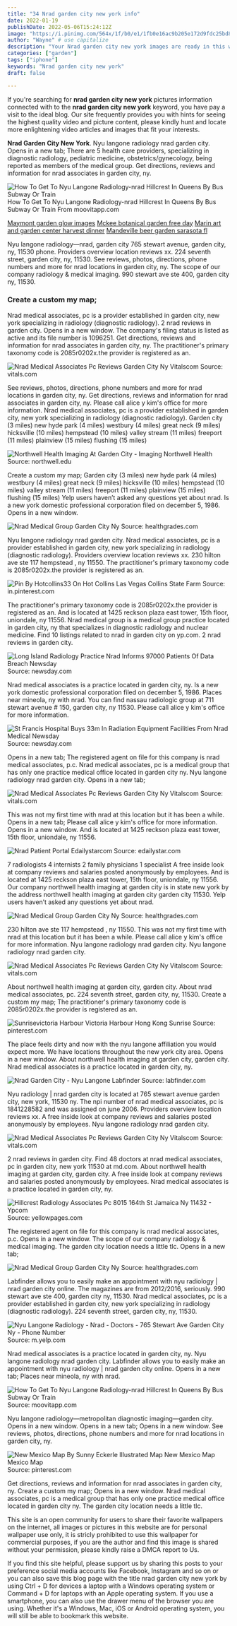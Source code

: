 ```yaml
---
title: "34 Nrad garden city new york info"
date: 2022-01-19
publishDate: 2022-05-06T15:24:12Z
image: "https://i.pinimg.com/564x/1f/b0/e1/1fb0e16ac9b205e172d9fdc25bd8489d--new-mexico-map-news-mexico.jpg"
author: "Wayne" # use capitalize
description: "Your Nrad garden city new york images are ready in this website. Nrad garden city new york are a topic that is being searched for and liked by netizens today. You can Find and Download the Nrad garden city new york files here. Find and Download all free photos."
categories: ["garden"]
tags: ["iphone"]
keywords: "Nrad garden city new york"
draft: false

---
```


If you're searching for **nrad garden city new york** pictures information connected with to the **nrad garden city new york** keyword, you have pay a visit to the ideal  blog.  Our site frequently  provides you with  hints  for seeing  the highest  quality video and picture  content, please kindly hunt and locate more enlightening video articles and images  that fit your interests.

**Nrad Garden City New York**. Nyu langone radiology nrad garden city. Opens in a new tab; There are 5 health care providers, specializing in diagnostic radiology, pediatric medicine, obstetrics/gynecology, being reported as members of the medical group. Get directions, reviews and information for nrad associates in garden city, ny.

![How To Get To Nyu Langone Radiology-nrad Hillcrest In Queens By Bus Subway Or Train](https://appassets.mvtdev.com/map/41/s/121/150665552.jpg "How To Get To Nyu Langone Radiology-nrad Hillcrest In Queens By Bus Subway Or Train")
How To Get To Nyu Langone Radiology-nrad Hillcrest In Queens By Bus Subway Or Train From moovitapp.com

[Maymont garden glow images](/maymont-garden-glow-images/)
[Mckee botanical garden free day](/mckee-botanical-garden-free-day/)
[Marin art and garden center harvest dinner](/marin-art-and-garden-center-harvest-dinner/)
[Mandeville beer garden sarasota fl](/mandeville-beer-garden-sarasota-fl/)

Nyu langone radiology—nrad, garden city 765 stewart avenue, garden city, ny, 11530 phone. Providers overview location reviews xx. 224 seventh street, garden city, ny, 11530. See reviews, photos, directions, phone numbers and more for nrad locations in garden city, ny. The scope of our company radiology &amp; medical imaging. 990 stewart ave ste 400, garden city ny, 11530.

### Create a custom my map;

Nrad medical associates, pc is a provider established in garden city, new york specializing in radiology (diagnostic radiology). 2 nrad reviews in garden city. Opens in a new window. The company&#039;s filing status is listed as active and its file number is 1096251. Get directions, reviews and information for nrad associates in garden city, ny. The practitioner&#039;s primary taxonomy code is 2085r0202x.the provider is registered as an.


![Nrad Medical Associates Pc Reviews Garden City Ny Vitalscom](https://maps.internetbrands.com/world_tiles/18/77473/98542.png "Nrad Medical Associates Pc Reviews Garden City Ny Vitalscom")
Source: vitals.com

See reviews, photos, directions, phone numbers and more for nrad locations in garden city, ny. Get directions, reviews and information for nrad associates in garden city, ny. Please call alice y kim&#039;s office for more information. Nrad medical associates, pc is a provider established in garden city, new york specializing in radiology (diagnostic radiology). Garden city (3 miles) new hyde park (4 miles) westbury (4 miles) great neck (9 miles) hicksville (10 miles) hempstead (10 miles) valley stream (11 miles) freeport (11 miles) plainview (15 miles) flushing (15 miles)

![Northwell Health Imaging At Garden City - Imaging Northwell Health](https://dam.northwell.edu/m/403d20931ecc56ce/Drupal-Web_04_01_18_NORTHWELL_GARDENCITY04.jpg "Northwell Health Imaging At Garden City - Imaging Northwell Health")
Source: northwell.edu

Create a custom my map; Garden city (3 miles) new hyde park (4 miles) westbury (4 miles) great neck (9 miles) hicksville (10 miles) hempstead (10 miles) valley stream (11 miles) freeport (11 miles) plainview (15 miles) flushing (15 miles) Yelp users haven’t asked any questions yet about nrad. Is a new york domestic professional corporation filed on december 5, 1986. Opens in a new window.

![Nrad Medical Group Garden City Ny](https://openstreetmap.hgw-prod.aws.healthgrades.zone/osm/15/9685/12317.png "Nrad Medical Group Garden City Ny")
Source: healthgrades.com

Nyu langone radiology nrad garden city. Nrad medical associates, pc is a provider established in garden city, new york specializing in radiology (diagnostic radiology). Providers overview location reviews xx. 230 hilton ave ste 117 hempstead , ny 11550. The practitioner&#039;s primary taxonomy code is 2085r0202x.the provider is registered as an.

![Pin By Hotcollins33 On Hot Collins Las Vegas Collins State Farm](https://i.pinimg.com/originals/3b/e5/d5/3be5d52b928e069f420cfcd4d5e2c778.jpg "Pin By Hotcollins33 On Hot Collins Las Vegas Collins State Farm")
Source: in.pinterest.com

The practitioner&#039;s primary taxonomy code is 2085r0202x.the provider is registered as an. And is located at 1425 reckson plaza east tower, 15th floor, uniondale, ny 11556. Nrad medical group is a medical group practice located in garden city, ny that specializes in diagnostic radiology and nuclear medicine. Find 10 listings related to nrad in garden city on yp.com. 2 nrad reviews in garden city.

![Long Island Radiology Practice Nrad Informs 97000 Patients Of Data Breach Newsday](https://cdn.newsday.com/polopoly_fs/1.8555108.1403645179!/httpImage/image.JPG_gen/derivatives/landscape_1280/image.JPG "Long Island Radiology Practice Nrad Informs 97000 Patients Of Data Breach Newsday")
Source: newsday.com

Nrad medical associates is a practice located in garden city, ny. Is a new york domestic professional corporation filed on december 5, 1986. Places near mineola, ny with nrad. You can find nassau radiologic group at 711 stewart avenue # 150, garden city, ny 11530. Please call alice y kim&#039;s office for more information.

![St Francis Hospital Buys 33m In Radiation Equipment Facilities From Nrad Medical Newsday](https://cdn.newsday.com/polopoly_fs/1.8812962.1444921912!/httpImage/image.JPG_gen/derivatives/landscape_456/image.JPG "St Francis Hospital Buys 33m In Radiation Equipment Facilities From Nrad Medical Newsday")
Source: newsday.com

Opens in a new tab; The registered agent on file for this company is nrad medical associates, p.c. Nrad medical associates, pc is a medical group that has only one practice medical office located in garden city ny. Nyu langone radiology nrad garden city. Opens in a new tab;

![Nrad Medical Associates Pc Reviews Garden City Ny Vitalscom](https://maps.internetbrands.com/world_tiles/18/77473/98541.png "Nrad Medical Associates Pc Reviews Garden City Ny Vitalscom")
Source: vitals.com

This was not my first time with nrad at this location but it has been a while. Opens in a new tab; Please call alice y kim&#039;s office for more information. Opens in a new window. And is located at 1425 reckson plaza east tower, 15th floor, uniondale, ny 11556.

![Nrad Patient Portal Edailystarcom](https://edailystar.com/img/nrad-patient-portal/nyu-langone-radiologynrad-garden-city-nyu-langone-health.jpg "Nrad Patient Portal Edailystarcom")
Source: edailystar.com

7 radiologists 4 internists 2 family physicians 1 specialist A free inside look at company reviews and salaries posted anonymously by employees. And is located at 1425 reckson plaza east tower, 15th floor, uniondale, ny 11556. Our company northwell health imaging at garden city is in state new york by the address northwell health imaging at garden city garden city 11530. Yelp users haven’t asked any questions yet about nrad.

![Nrad Medical Group Garden City Ny](https://openstreetmap.hgw-prod.aws.healthgrades.zone/osm/15/9684/12317.png "Nrad Medical Group Garden City Ny")
Source: healthgrades.com

230 hilton ave ste 117 hempstead , ny 11550. This was not my first time with nrad at this location but it has been a while. Please call alice y kim&#039;s office for more information. Nyu langone radiology nrad garden city. Nyu langone radiology nrad garden city.

![Nrad Medical Associates Pc Reviews Garden City Ny Vitalscom](https://maps.internetbrands.com/world_tiles/18/77474/98540.png "Nrad Medical Associates Pc Reviews Garden City Ny Vitalscom")
Source: vitals.com

About northwell health imaging at garden city, garden city. About nrad medical associates, pc. 224 seventh street, garden city, ny, 11530. Create a custom my map; The practitioner&#039;s primary taxonomy code is 2085r0202x.the provider is registered as an.

![Sunrisevictoria Harbour Victoria Harbour Hong Kong Sunrise](https://i.pinimg.com/736x/f3/00/27/f30027ce5f08dd581714bfa848a7bd30--cai-sunrises.jpg "Sunrisevictoria Harbour Victoria Harbour Hong Kong Sunrise")
Source: pinterest.com

The place feels dirty and now with the nyu langone affiliation you would expect more. We have locations throughout the new york city area. Opens in a new window. About northwell health imaging at garden city, garden city. Nrad medical associates is a practice located in garden city, ny.

![Nrad Garden City - Nyu Langone Labfinder](https://www.labfinder.com/wp-content/uploads/2021/06/nyu1.png "Nrad Garden City - Nyu Langone Labfinder")
Source: labfinder.com

Nyu radiology | nrad garden city is located at 765 stewart avenue garden city, new york, 11530 ny. The npi number of nrad medical associates, pc is 1841228582 and was assigned on june 2006. Providers overview location reviews xx. A free inside look at company reviews and salaries posted anonymously by employees. Nyu langone radiology nrad garden city.

![Nrad Medical Associates Pc Reviews Garden City Ny Vitalscom](https://maps.internetbrands.com/world_tiles/18/77474/98541.png "Nrad Medical Associates Pc Reviews Garden City Ny Vitalscom")
Source: vitals.com

2 nrad reviews in garden city. Find 48 doctors at nrad medical associates, pc in garden city, new york 11530 at md.com. About northwell health imaging at garden city, garden city. A free inside look at company reviews and salaries posted anonymously by employees. Nrad medical associates is a practice located in garden city, ny.

![Hillcrest Radiology Associates Pc 8015 164th St Jamaica Ny 11432 - Ypcom](https://i1.ypcdn.com/blob/d246b43c0498823802ce0d0ad185f7e03425d78d_400x280_crop.jpg "Hillcrest Radiology Associates Pc 8015 164th St Jamaica Ny 11432 - Ypcom")
Source: yellowpages.com

The registered agent on file for this company is nrad medical associates, p.c. Opens in a new window. The scope of our company radiology &amp; medical imaging. The garden city location needs a little tlc. Opens in a new tab;

![Nrad Medical Group Garden City Ny](https://openstreetmap.hgw-prod.aws.healthgrades.zone/osm/15/9685/12318.png "Nrad Medical Group Garden City Ny")
Source: healthgrades.com

Labfinder allows you to easily make an appointment with nyu radiology | nrad garden city online. The magazines are from 2012/2016, seriously. 990 stewart ave ste 400, garden city ny, 11530. Nrad medical associates, pc is a provider established in garden city, new york specializing in radiology (diagnostic radiology). 224 seventh street, garden city, ny, 11530.

![Nyu Langone Radiology - Nrad - Doctors - 765 Stewart Ave Garden City Ny - Phone Number](https://s3-media0.fl.yelpcdn.com/bphoto/UKo_6SFZSkUboya5bK_5VA/348s.jpg "Nyu Langone Radiology - Nrad - Doctors - 765 Stewart Ave Garden City Ny - Phone Number")
Source: m.yelp.com

Nrad medical associates is a practice located in garden city, ny. Nyu langone radiology nrad garden city. Labfinder allows you to easily make an appointment with nyu radiology | nrad garden city online. Opens in a new tab; Places near mineola, ny with nrad.

![How To Get To Nyu Langone Radiology-nrad Hillcrest In Queens By Bus Subway Or Train](https://appassets.mvtdev.com/map/41/s/121/150665552.jpg "How To Get To Nyu Langone Radiology-nrad Hillcrest In Queens By Bus Subway Or Train")
Source: moovitapp.com

Nyu langone radiology—metropolitan diagnostic imaging—garden city. Opens in a new window. Opens in a new tab; Opens in a new window. See reviews, photos, directions, phone numbers and more for nrad locations in garden city, ny.

![New Mexico Map By Sunny Eckerle Illustrated Map New Mexico Map Mexico Map](https://i.pinimg.com/564x/1f/b0/e1/1fb0e16ac9b205e172d9fdc25bd8489d--new-mexico-map-news-mexico.jpg "New Mexico Map By Sunny Eckerle Illustrated Map New Mexico Map Mexico Map")
Source: pinterest.com

Get directions, reviews and information for nrad associates in garden city, ny. Create a custom my map; Opens in a new window. Nrad medical associates, pc is a medical group that has only one practice medical office located in garden city ny. The garden city location needs a little tlc.

This site is an open community for users to share their favorite wallpapers on the internet, all images or pictures in this website are for personal wallpaper use only, it is stricly prohibited to use this wallpaper for commercial purposes, if you are the author and find this image is shared without your permission, please kindly raise a DMCA report to Us.

If you find this site helpful, please support us by sharing this posts to your preference social media accounts like Facebook, Instagram and so on or you can also save this blog page with the title nrad garden city new york by using Ctrl + D for devices a laptop with a Windows operating system or Command + D for laptops with an Apple operating system. If you use a smartphone, you can also use the drawer menu of the browser you are using. Whether it's a Windows, Mac, iOS or Android operating system, you will still be able to bookmark this website.
